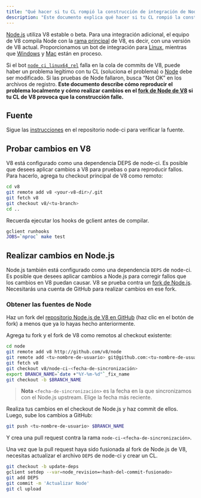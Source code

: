 ```yaml
---
title: "Qué hacer si tu CL rompió la construcción de integración de Node.js"
description: "Este documento explica qué hacer si tu CL rompió la construcción de integración de Node.js."
---
```

[Node.js](https://github.com/nodejs/node) utiliza V8 estable o beta. Para una integración adicional, el equipo de V8 compila Node con la [rama principal](https://chromium.googlesource.com/v8/v8/+/refs/heads/main) de V8, es decir, con una versión de V8 actual. Proporcionamos un bot de integración para [Linux](https://ci.chromium.org/p/node-ci/builders/ci/Node-CI%20Linux64), mientras que [Windows](https://ci.chromium.org/p/node-ci/builders/ci/Node-CI%20Win64) y [Mac](https://ci.chromium.org/p/node-ci/builders/ci/Node-CI%20Mac64) están en proceso.

Si el bot [`node_ci_linux64_rel`](https://ci.chromium.org/p/node-ci/builders/try/node_ci_linux64_rel) falla en la cola de commits de V8, puede haber un problema legítimo con tu CL (soluciona el problema) o [Node](https://github.com/v8/node/) debe ser modificado. Si las pruebas de Node fallaron, busca “Not OK” en los archivos de registro. **Este documento describe cómo reproducir el problema localmente y cómo realizar cambios en el [fork de Node de V8](https://github.com/v8/node/) si tu CL de V8 provoca que la construcción falle.**

## Fuente

Sigue las [instrucciones](https://chromium.googlesource.com/v8/node-ci) en el repositorio node-ci para verificar la fuente.

## Probar cambios en V8

V8 está configurado como una dependencia DEPS de node-ci. Es posible que desees aplicar cambios a V8 para pruebas o para reproducir fallos. Para hacerlo, agrega tu checkout principal de V8 como remoto:

```bash
cd v8
git remote add v8 <your-v8-dir>/.git
git fetch v8
git checkout v8/<tu-branch>
cd ..
```

Recuerda ejecutar los hooks de gclient antes de compilar.

```bash
gclient runhooks
JOBS=`nproc` make test
```

## Realizar cambios en Node.js

Node.js también está configurado como una dependencia `DEPS` de node-ci. Es posible que desees aplicar cambios a Node.js para corregir fallos que los cambios en V8 puedan causar. V8 se prueba contra un [fork de Node.js](https://github.com/v8/node). Necesitarás una cuenta de GitHub para realizar cambios en ese fork.

### Obtener las fuentes de Node

Haz un fork del [repositorio Node.js de V8 en GitHub](https://github.com/v8/node/) (haz clic en el botón de fork) a menos que ya lo hayas hecho anteriormente.

Agrega tu fork y el fork de V8 como remotos al checkout existente:

```bash
cd node
git remote add v8 http://github.com/v8/node
git remote add <tu-nombre-de-usuario> git@github.com:<tu-nombre-de-usuario>/node.git
git fetch v8
git checkout v8/node-ci-<fecha-de-sincronización>
export BRANCH_NAME=`date +"%Y-%m-%d"`_fix_name
git checkout -b $BRANCH_NAME
```

> **Nota** `<fecha-de-sincronización>` es la fecha en la que sincronizamos con el Node.js upstream. Elige la fecha más reciente.

Realiza tus cambios en el checkout de Node.js y haz commit de ellos. Luego, sube los cambios a GitHub:

```bash
git push <tu-nombre-de-usuario> $BRANCH_NAME
```

Y crea una pull request contra la rama `node-ci-<fecha-de-sincronización>`.


Una vez que la pull request haya sido fusionada al fork de Node.js de V8, necesitas actualizar el archivo `DEPS` de node-ci y crear un CL.

```bash
git checkout -b update-deps
gclient setdep --var=node_revision=<hash-del-commit-fusionado>
git add DEPS
git commit -m 'Actualizar Node'
git cl upload
```
